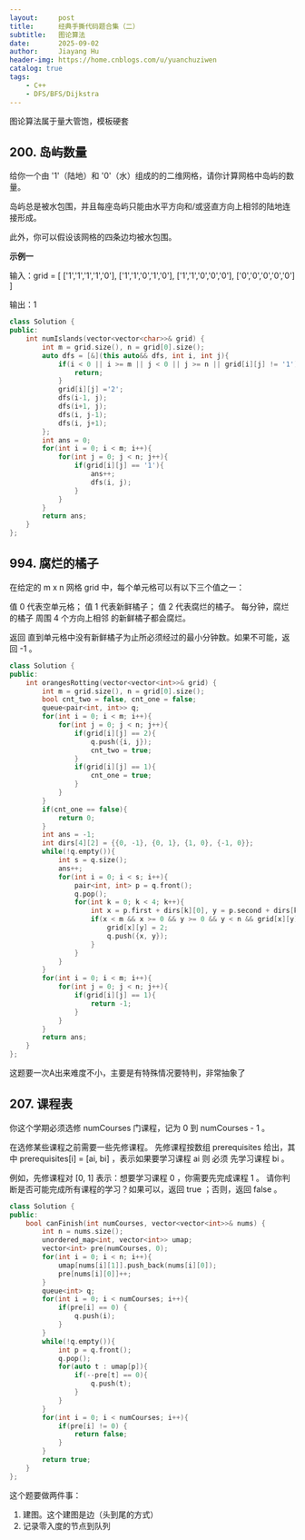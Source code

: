 ```yaml
---
layout:     post
title:      经典手撕代码题合集（二）
subtitle:   图论算法
date:       2025-09-02
author:     Jiayang Hu
header-img: https://home.cnblogs.com/u/yuanchuziwen
catalog: true
tags:
    - C++
    - DFS/BFS/Dijkstra
---
```


图论算法属于量大管饱，模板硬套

## 200. 岛屿数量

给你一个由 '1'（陆地）和 '0'（水）组成的的二维网格，请你计算网格中岛屿的数量。

岛屿总是被水包围，并且每座岛屿只能由水平方向和/或竖直方向上相邻的陆地连接形成。

此外，你可以假设该网格的四条边均被水包围。

**示例一**

输入：grid = [
  ['1','1','1','1','0'],
  ['1','1','0','1','0'],
  ['1','1','0','0','0'],
  ['0','0','0','0','0']
]

输出：1

```cpp
class Solution {
public:
    int numIslands(vector<vector<char>>& grid) {
        int m = grid.size(), n = grid[0].size();
        auto dfs = [&](this auto&& dfs, int i, int j){
            if(i < 0 || i >= m || j < 0 || j >= n || grid[i][j] != '1'){
                return;
            }
            grid[i][j] ='2';
            dfs(i-1, j);
            dfs(i+1, j);
            dfs(i, j-1);
            dfs(i, j+1);
        };
        int ans = 0;
        for(int i = 0; i < m; i++){
            for(int j = 0; j < n; j++){
                if(grid[i][j] == '1'){
                    ans++;
                    dfs(i, j);
                }
            }
        }
        return ans;
    }
};
```


## 994. 腐烂的橘子

在给定的 m x n 网格 grid 中，每个单元格可以有以下三个值之一：

值 0 代表空单元格；
值 1 代表新鲜橘子；
值 2 代表腐烂的橘子。
每分钟，腐烂的橘子 周围 4 个方向上相邻 的新鲜橘子都会腐烂。

返回 直到单元格中没有新鲜橘子为止所必须经过的最小分钟数。如果不可能，返回 -1 。

```cpp
class Solution {
public:
    int orangesRotting(vector<vector<int>>& grid) {
        int m = grid.size(), n = grid[0].size();
        bool cnt_two = false, cnt_one = false;
        queue<pair<int, int>> q;
        for(int i = 0; i < m; i++){
            for(int j = 0; j < n; j++){
                if(grid[i][j] == 2){
                    q.push({i, j});
                    cnt_two = true;
                }
                if(grid[i][j] == 1){
                    cnt_one = true;
                }
            }
        }
        if(cnt_one == false){
            return 0;
        }
        int ans = -1;
        int dirs[4][2] = {{0, -1}, {0, 1}, {1, 0}, {-1, 0}};
        while(!q.empty()){
            int s = q.size();
            ans++;
            for(int i = 0; i < s; i++){
                pair<int, int> p = q.front();
                q.pop();
                for(int k = 0; k < 4; k++){
                    int x = p.first + dirs[k][0], y = p.second + dirs[k][1];
                    if(x < m && x >= 0 && y >= 0 && y < n && grid[x][y] == 1){
                        grid[x][y] = 2;
                        q.push({x, y});
                    }
                }
            }
        }
        for(int i = 0; i < m; i++){
            for(int j = 0; j < n; j++){
                if(grid[i][j] == 1){
                    return -1;
                }
            }
        }
        return ans;
    }
};
```

这题要一次A出来难度不小，主要是有特殊情况要特判，非常抽象了

## 207. 课程表

你这个学期必须选修 numCourses 门课程，记为 0 到 numCourses - 1 。

在选修某些课程之前需要一些先修课程。 先修课程按数组 prerequisites 给出，其中 prerequisites[i] = [ai, bi] ，表示如果要学习课程 ai 则 必须 先学习课程  bi 。

例如，先修课程对 [0, 1] 表示：想要学习课程 0 ，你需要先完成课程 1 。
请你判断是否可能完成所有课程的学习？如果可以，返回 true ；否则，返回 false 。

```cpp
class Solution {
public:
    bool canFinish(int numCourses, vector<vector<int>>& nums) {
        int n = nums.size();
        unordered_map<int, vector<int>> umap;
        vector<int> pre(numCourses, 0);
        for(int i = 0; i < n; i++){
            umap[nums[i][1]].push_back(nums[i][0]);
            pre[nums[i][0]]++;
        }
        queue<int> q;
        for(int i = 0; i < numCourses; i++){
            if(pre[i] == 0) {
                q.push(i);
            }
        }
        while(!q.empty()){
            int p = q.front();
            q.pop();
            for(auto t : umap[p]){
                if(--pre[t] == 0){
                    q.push(t);
                }
            }
        }
        for(int i = 0; i < numCourses; i++){
            if(pre[i] != 0) {
                return false;
            }
        }  
        return true;  
    }
};
```

这个题要做两件事：
1. 建图。这个建图是边（头到尾的方式）
2. 记录零入度的节点到队列
